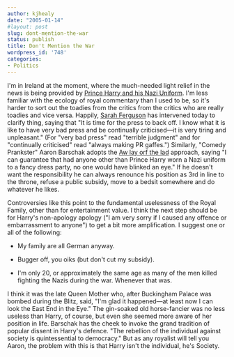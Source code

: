 ```yaml
---
author: kjhealy
date: "2005-01-14"
#layout: post
slug: dont-mention-the-war
status: publish
title: Don't Mention the War
wordpress_id: '748'
categories:
- Politics
---
```


I'm in Ireland at the moment, where the much-needed light relief in the news is being provided by [Prince Harry and his Nazi Uniform](http://news.bbc.co.uk/1/hi/uk/4170431.stm). I'm less familiar with the ecology of royal commentary than I used to be, so it's harder to sort out the toadies from the critics from the critics who are really toadies and vice versa. Happily, [Sarah Ferguson](http://news.bbc.co.uk/1/hi/uk/4173453.stm) has intervened today to clarify thing, saying that "It is time for the press to back off. I know what it is like to have very bad press and be continually criticised—it is very tiring and unpleasant." (For "very bad press" read "terrible judgment" and for "continually criticised" read "always making PR gaffes.") Similarly, "Comedy Prankster" Aaron Barschak adopts the [Aw lay orf the lad](http://www.guardian.co.uk/monarchy/story/0,2763,1390274,00.html) approach, saying "I can guarantee that had anyone other than Prince Harry worn a Nazi uniform to a fancy dress party, no one would have blinked an eye." If he doesn't want the responsibility he can always renounce his position as 3rd in line to the throne, refuse a public subsidy, move to a bedsit somewhere and do whatever he likes.

Controversies like this point to the fundamental uselessness of the Royal Family, other than for entertainment value. I think the next step should be for Harry's non-apology apology ("I am very sorry if I caused any offence or embarrassment to anyone") to get a bit more amplification. I suggest one or all of the following:

-   My family are all German anyway.

-   Bugger off, you oiks (but don't cut my subsidy).

-   I'm only 20, or approximately the same age as many of the men killed fighting the Nazis during the war. Whenever that was.

I think it was the late Queen Mother who, after Buckingham Palace was bombed during the Blitz, said, "I'm glad it happened—at least now I can look the East End in the Eye." The gin-soaked old horse-fancier was no less useless than Harry, of course, but even she seemed more aware of her position in life. Barschak has the cheek to invoke the grand tradition of popular dissent in Harry's defence. "The rebellion of the individual against society is quintessential to democracy." But as any royalist will tell you Aaron, the problem with this is that Harry isn't the individual, he's Society.
